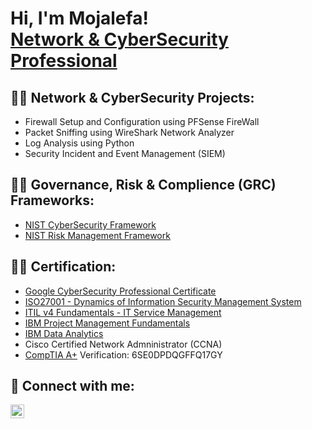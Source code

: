 <h1>Hi, I'm Mojalefa! <br/><a href="https://github.com/mojalefak">Network & CyberSecurity Professional</a> <a href="https://www.linkedin.com/in/mojalefakholumo/"></a></h1>

<h2>👨‍💻 Network & CyberSecurity Projects:</h2>

- Firewall Setup and Configuration using PFSense FireWall
- Packet Sniffing using WireShark Network Analyzer
- Log Analysis using Python
- Security Incident and Event Management (SIEM)

<h2>👨‍💻 Governance, Risk & Complience (GRC) Frameworks:</h2>

- [NIST CyberSecurity Framework](https://www.nist.gov/news-events/news/2024/02/nist-releases-version-20-landmark-cybersecurity-framework)
- [NIST Risk Management Framework](https://csrc.nist.gov/projects/risk-management/about-rmf)

<h2>👨‍💻 Certification:</h2>

- [Google CyberSecurity Professional Certificate](https://coursera.org/share/704f71ba5684941e8de92264835d41e7)
- [ISO27001 - Dynamics of Information Security Management System](https://alison.com/certification/check/%242y%2410%24SzU1mhB8UfjjdpI1D2oL7eaYuYq8DlK.48p8nFTmhamGl340ErHb)
- [ITIL v4 Fundamentals - IT Service Management](https://alison.com/certification/check/%242y%2410%24RX9yTHpKdpHDo3uomddvs.oIzu5UvGXdyy5dbwKOmuLjfSoSDltqy)
- [IBM Project Management Fundamentals](https://www.credly.com/go/6PZqGlvO)
- [IBM Data Analytics](https://www.credly.com/go/Vk3wBtIz)
- </b>Cisco Certified Network Admninistrator (CCNA)</b>
- [CompTIA A+](http://verify.CompTIA.org) Verification: 6SE0DPDQGFFQ17GY

<h2> 🤳 Connect with me:</h2>

[<img align="left" alt="JoshMadakor | LinkedIn" width="22px" src="https://cdn.jsdelivr.net/npm/simple-icons@v3/icons/linkedin.svg" />][linkedin]

[linkedin]: https://linkedin.com/in/mojalefakholumo

<!--
**mojalefak/mojalefak ** is a ✨ _special_ ✨ repository because its `README.md` (this file) appears on your GitHub profile.

Here are some ideas to get you started:

- 🔭 I’m currently working on ...
- 🌱 I’m currently learning ...
- 👯 I’m looking to collaborate on ...
- 🤔 I’m looking for help with ...
- 💬 Ask me about ...
- 📫 How to reach me: ...
- 😄 Pronouns: ...
- ⚡ Fun fact: ...
-->
